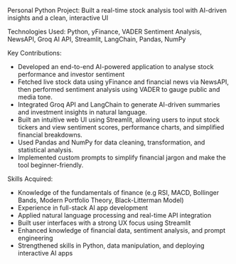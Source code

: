 Personal Python Project: Built a real-time stock analysis tool with AI-driven insights and a clean, interactive UI

Technologies Used: Python, yFinance, VADER Sentiment Analysis, NewsAPI, Groq AI API, Streamlit, LangChain, Pandas, NumPy

Key Contributions:

- Developed an end-to-end AI-powered application to analyse stock performance and investor sentiment
- Fetched live stock data using yFinance and financial news via NewsAPI, then performed sentiment analysis using VADER to gauge public and media tone.
- Integrated Groq API and LangChain to generate AI-driven summaries and investment insights in natural language.
- Built an intuitive web UI using Streamlit, allowing users to input stock tickers and view sentiment scores, performance charts, and simplified financial breakdowns.
- Used Pandas and NumPy for data cleaning, transformation, and statistical analysis.
- Implemented custom prompts to simplify financial jargon and make the tool beginner-friendly.

Skills Acquired:

- Knowledge of the fundamentals of finance (e.g RSI, MACD, Bollinger Bands, Modern Portfolio Theory, Black-Litterman Model)
- Experience in full-stack AI app development
- Applied natural language processing and real-time API integration
- Built user interfaces with a strong UX focus using Streamlit
- Enhanced knowledge of financial data, sentiment analysis, and prompt engineering
- Strengthened skills in Python, data manipulation, and deploying interactive AI apps
